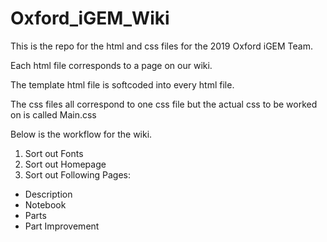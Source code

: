 # Oxford_iGEM_Wiki

This is the repo for the html and css files for the 2019 Oxford iGEM Team.

Each html file corresponds to a page on our wiki.

The template html file is softcoded into every html file.

The css files all correspond to one css file but the actual css to be worked on is called Main.css


Below is the workflow for the wiki.

1) Sort out Fonts
2) Sort out Homepage
3) Sort out Following Pages: 
- Description
- Notebook
- Parts
- Part Improvement


